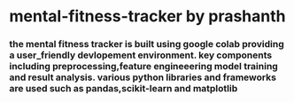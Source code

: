 <h1>mental-fitness-tracker by prashanth</h1>
<h3>the mental fitness tracker is built using google colab providing a user_friendly devlopement environment. key components including preprocessing,feature engineeering model training and result analysis. various python libraries and frameworks are used such as pandas,scikit-learn and matplotlib</h3>
